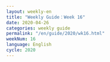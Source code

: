 ```yaml
---
layout: weekly-en
title: "Weekly Guide：Week 16"
date: 2020-04-26
categories: weekly guide
permalink: "/en/guide/2020/wk16.html"
weekNum: 16
language: English
cycle: 2020
---
```

